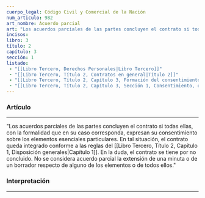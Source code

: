 ```yaml
---
cuerpo_legal: Código Civil y Comercial de la Nación
num_articulo: 982
art_nombre: Acuerdo parcial
art: "Los acuerdos parciales de las partes concluyen el contrato si todas ellas, con la formalidad que en su caso corresponda, expresan su consentimiento sobre los elementos esenciales particulares. En tal situación, el contrato queda integrado conforme a las reglas del Capítulo 1. En la duda, el contrato se tiene por no concluido. No se considera acuerdo parcial la extensión de una minuta o de un borrador respecto de alguno de los elementos o de todos ellos."
incisos: 
libro: 3
título: 2
capítulo: 3
sección: 1
listado:
 - "[[Libro Tercero, Derechos Personales|Libro Tercero]]"
 - "[[Libro Tercero, Título 2, Contratos en general|Título 2]]"
 - "[[Libro Tercero, Título 2, Capítulo 3, Formación del consentimiento|Capítulo 3]]"
 - "[[Libro Tercero, Título 2, Capítulo 3, Sección 1, Consentimiento, oferta y aceptación|Sección 1]]"
---
```

### Artículo
---
"Los acuerdos parciales de las partes concluyen el contrato si todas ellas, con la formalidad que en su caso corresponda, expresan su consentimiento sobre los elementos esenciales particulares. En tal situación, el contrato queda integrado conforme a las reglas del [[Libro Tercero, Título 2, Capítulo 1, Disposición generales|Capítulo 1]]. En la duda, el contrato se tiene por no concluido. No se considera acuerdo parcial la extensión de una minuta o de un borrador respecto de alguno de los elementos o de todos ellos."


### Interpretación
---
